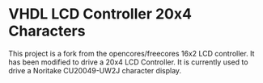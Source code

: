 # VHDL LCD Controller 20x4 Characters

This project is a fork from the opencores/freecores 16x2 LCD controller.  It has been modified to drive a 20x4 LCD Controller.  It is currently used to drive a Noritake CU20049-UW2J character display.
